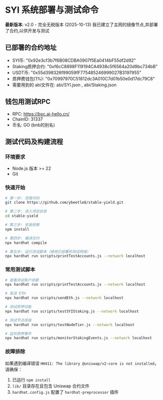 # SYI 系统部署与测试命令

**最新版本**: v2.0 - 完全无税版本 (2025-10-13) 我已建立了主网的镜像节点,并部署了合约,以供开发与测试

## 已部署的合约地址
 - SYI币: "0x92e3cf3b7f6B08CDBA0907f5Ea0414bF55df2d92"
 - Staking质押合约: "0xf6cC8898F119194CA4938c5f6564a20d9bc734bB"
 - USDT币: "0x55d398326f99059fF775485246999027B3197955"
 - 质押费钱包(1%): "0x70997970C51812dc3A010C7d01b50e0d17dc79C8"
 - 需要用到的 abi文件在: abi/SYI.json , abi/Staking.json


## 钱包用测试RPC 
 - RPC: https://bsc.ai-hello.cn/
 - ChainID:	31337
 - 币名:  GO (bnb的别名)

## 测试代码及构建流程

### 环境要求
- Node.js 版本 >= 22
- Git

### 快速开始

```bash
# 第一步: 克隆代码
git clone https://github.com/ybeetle8/stable-yield.git

# 第二步: 进入项目目录
cd stable-yield

# 第三步: 安装依赖
npm install

# 第四步: 编译合约
npx hardhat compile

# 第五步: 运行测试脚本（使用已部署的测试网络）
npx hardhat run scripts/printTestAccounts.js --network localhost
```

### 常用测试脚本

```bash
# 查看测试账户余额
npx hardhat run scripts/printTestAccounts.js --network localhost

# 发送 ETH
npx hardhat run scripts/sendEth.js --network localhost

# 测试质押功能
npx hardhat run scripts/testSYIStaking.js --network localhost

# 测试节点层级
npx hardhat run scripts/testNodeTier.js --network localhost

# 监听质押事件
npx hardhat run scripts/monitorStakingEvents.js --network localhost
```

### 故障排除

如果遇到编译错误 `HH411: The library @uniswap/v2-core is not installed`，请确保：
1. 已运行 `npm install`
2. `lib/` 目录存在且包含 Uniswap 合约文件
3. `hardhat.config.js` 配置了 `hardhat-preprocessor` 插件


